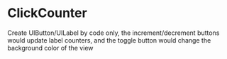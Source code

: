 # ClickCounter
Create UIButton/UILabel by code only, the increment/decrement buttons would update label counters, and the toggle button would change the background color of the view
